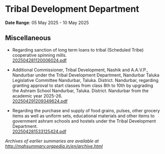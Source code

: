 # Tribal Development Department

**Date Range**: 05 May 2025 - 10 May 2025


## Miscellaneous
- Regarding sanction of long term loans to tribal (Scheduled Tribe) cooperative spinning mills.\
  [202504281120006024.pdf](https://gr.maharashtra.gov.in/Site/Upload/Government%20Resolutions/English/202504281120006024.pdf)

- Additional Commissioner, Tribal Development, Nashik and A.A.V.P., Nandurbar under the Tribal Development Department, Nandurbar Taluka Legislative Committee Nandurbar, Taluka. District. Nandurbar, regarding granting approval to start classes from class 8th to 10th by upgrading the Ashram School Nandurbar, Taluka. District. Nandurbar from the academic year 2025-26.\
  [202504291209349624.pdf](https://gr.maharashtra.gov.in/Site/Upload/Government%20Resolutions/English/202504291209349624.pdf)

- Regarding the purchase and supply of food grains, pulses, other grocery items as well as uniform sets, educational materials and other items to government ashram schools and hostels under the Tribal Development Department.\
  [202504281533125424.pdf](https://gr.maharashtra.gov.in/Site/Upload/Government%20Resolutions/English/202504281533125424.pdf)


*Archives of earlier summaries are available at http://mahsummary.orgpedia.in/en/archive.html*